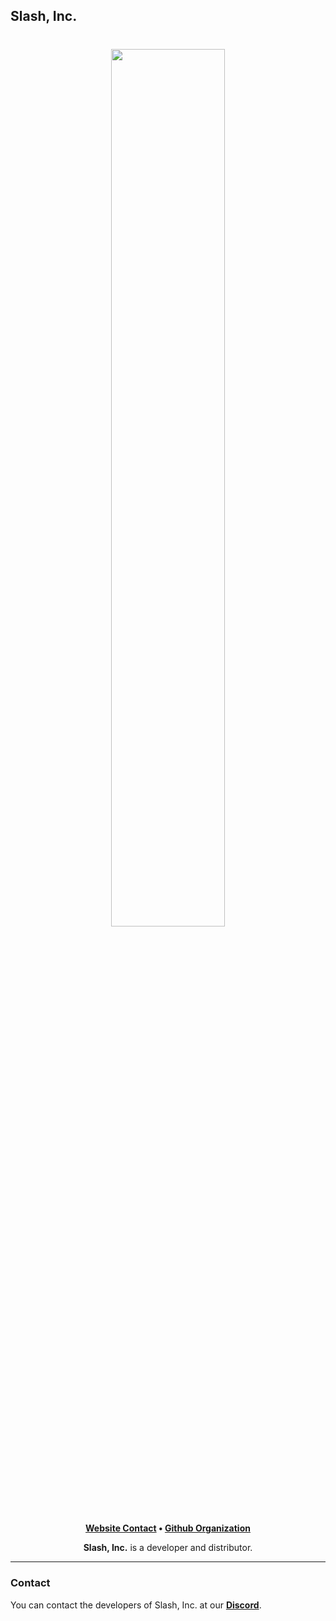 ## Slash, Inc.

<h1 align="center">
    <a href="https://github.com/slashdevelopment" target="_blank">
        <img height="60%" width="60%" src="https://github.com/slashdevelopment/branding/blob/main/images/banner/banner-corner-60px-rebrand.png"><br>
    </a>
</h1>

<p align="center">
    <b><a href="http://localhost:3000/">Website Contact</a> • <a href="https://github.com/slashdevelopment">Github Organization</a></b>
</p>

<p align="center">
   <b>Slash, Inc.</b> is a developer and distributor.
</p>

---

### Contact

You can contact the developers of Slash, Inc. at our <b><a href="https://discord.com/invite/5AVuqph8d6">Discord</a></b>.

